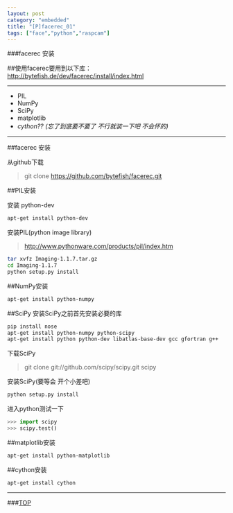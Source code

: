 ```yaml
---
layout: post
category: "embedded"
title: "[P]facerec_01"
tags: ["face","python","raspcam"]
---
```


<a name="top"></a>
###facerec 安装

##使用facerec要用到以下库：
http://bytefish.de/dev/facerec/install/index.html
- - - 

* PIL
* NumPy
* SciPy
* matplotlib
* *cython?? (忘了到底要不要了 不行就装一下吧 不会怀的)*
- - -

##facerec 安装

从github下载
> git clone https://github.com/bytefish/facerec.git  

##PIL安装

安装 python-dev
```bash
apt-get install python-dev
```

安装PIL(python image library)

> http://www.pythonware.com/products/pil/index.htm

```bash
tar xvfz Imaging-1.1.7.tar.gz
cd Imaging-1.1.7
python setup.py install
```
##NumPy安装
```bash
apt-get install python-numpy
```

##SciPy
安装SciPy之前首先安装必要的库
```bash
pip install nose
apt-get install python-numpy python-scipy
apt-get install python python-dev libatlas-base-dev gcc gfortran g++
```
下载SciPy
> git clone git://github.com/scipy/scipy.git scipy

安装SciPy(要等会 开个小差吧)
```bash
python setup.py install
```

进入python测试一下

```python
>>> import scipy
>>> scipy.test()
```

##matplotlib安装

```bash
apt-get install python-matplotlib
```

##cython安装
```bash 
apt-get install cython
```



- - - 

###[TOP](#top)
